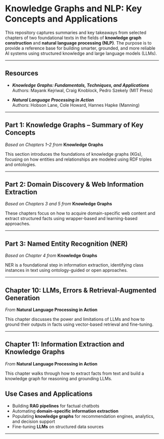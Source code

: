 #  Knowledge Graphs and NLP: Key Concepts and Applications

This repository captures summaries and key takeaways from selected chapters of two foundational texts in the fields of **knowledge graph construction** and **natural language processing (NLP)**. The purpose is to provide a reference base for building smarter, grounded, and more reliable AI systems using structured knowledge and large language models (LLMs).

---

##  Resources

- **_Knowledge Graphs: Fundamentals, Techniques, and Applications_**  
  Authors: Mayank Kejriwal, Craig Knoblock, Pedro Szekely (MIT Press)

- **_Natural Language Processing in Action_**  
  Authors: Hobson Lane, Cole Howard, Hannes Hapke (Manning)

---

##  Part 1: Knowledge Graphs – Summary of Key Concepts  
 _Based on Chapters 1–2 from_ **Knowledge Graphs**

This section introduces the foundations of knowledge graphs (KGs), focusing on how entities and relationships are modeled using RDF triples and ontologies.

---

##  Part 2: Domain Discovery & Web Information Extraction  
 _Based on Chapters 3 and 5 from_ **Knowledge Graphs**

These chapters focus on how to acquire domain-specific web content and extract structured facts using wrapper-based and learning-based approaches.
 
---

##  Part 3: Named Entity Recognition (NER)  
 _Based on Chapter 4 from_ **Knowledge Graphs**

NER is a foundational step in information extraction, identifying class instances in text using ontology-guided or open approaches.
 
---

##  Chapter 10: LLMs, Errors & Retrieval-Augmented Generation  
 _From_ **Natural Language Processing in Action**

This chapter discusses the power and limitations of LLMs and how to ground their outputs in facts using vector-based retrieval and fine-tuning.
 
---

##  Chapter 11: Information Extraction and Knowledge Graphs  
 _From_ **Natural Language Processing in Action**

This chapter walks through how to extract facts from text and build a knowledge graph for reasoning and grounding LLMs.
 

##  Use Cases and Applications

- Building **RAG pipelines** for factual chatbots
- Automating **domain-specific information extraction**
- Populating **knowledge graphs** for recommendation engines, analytics, and decision support
- Fine-tuning **LLMs** on structured data sources

---
 

